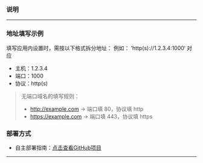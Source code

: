 ### 说明
---


### 地址填写示例
填写应用内设置时，需按以下格式拆分地址：
例如：
’http(s)://1.2.3.4:1000‘ 对应
- 主机：1.2.3.4
- 端口：1000
- 协议：http(s)

> 无端口域名的填写规则：
> - http://example.com → 端口填 80，协议填 http
> - https://example.com → 端口填 443，协议填 https
### 部署方式
- 自主部署指南：<a href="https://github.com/nooblong/NeteaseCloudMusicApiBackup" target="_blank">点击查看GitHub项目</a>

---